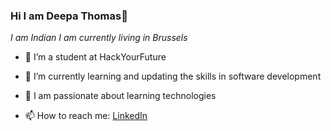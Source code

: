 ### Hi I am Deepa Thomas👋

*I am Indian*
*I am currently living in Brussels*

- 🔭 I’m a student at HackYourFuture
- 🌱 I’m currently learning and updating the skills in software development
- 👯 I am passionate about learning technologies

- 📫 How to reach me: [LinkedIn](https://www.linkedin.com/in/deepa-thomas-8b1aa670/)

